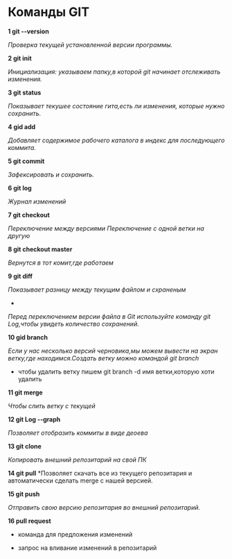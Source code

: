 # Команды GIT

**1 git --version**

*Проверка текущей установленной версии программы.*

**2 git init**

*Инициализация: указываем папку,в которой git начинает отслеживать изменения.*

**3 git status**

*Показывает текушее состояние гита,есть ли изменения, которые нужно сохранить.*

**4 gid add**

*Добавляет содержимое рабочего каталога в индекс для последующего коммита.*

**5 git commit**

*Зафексировать и сохранить.*

**6 git log**

*Журнал изменений*

**7 git checkout**

*Переключение между версиями*
*Переключение с одной ветки на другую*

**8 git checkout master**

*Вернутся в тот комит,где работаем*

**9 git diff**

*Показывает разницу между текущим файлом и схраненым*

* 
*Перед переключением версии файла в Git используйте команду git Log,чтобы увидеть количество сохранений.*


**10 gid branch**


*Если у нас несколько версий черновика,мы можем вывести на экран ветку,где находимся.Создать ветку можно командой git branch*

+ чтобы удалить ветку пишем git branch -d имя ветки,которую хоти удалить

**11 git merge**

*Чтобы слить ветку с текущей*

**12 git Log --graph**

*Позволяет отобразить коммиты в виде деоева*

**13 git clone**

*Копировать внешний репозитарий на свой ПК*

**14 git pull**
*Позволяет скачать все из текущего репозитария и автоматически сделать merge с нашей версией.

**15 git push**

*Отправить свою версию репозитария во внешний репозитарий.*

**16 pull request**

* команда для предложения изменений

* запрос на вливание изменений в репозитарий
